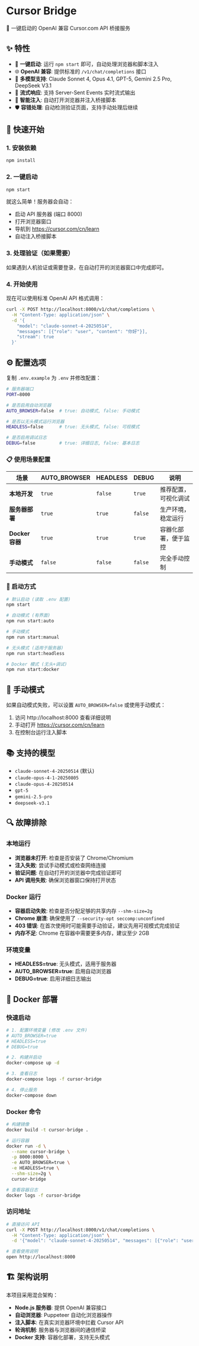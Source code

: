 # Cursor Bridge

🚀 一键启动的 OpenAI 兼容 Cursor.com API 桥接服务

## ✨ 特性

- 🔌 **一键启动**: 运行 `npm start` 即可，自动处理浏览器和脚本注入
- 🌐 **OpenAI 兼容**: 提供标准的 `/v1/chat/completions` 接口
- 🤖 **多模型支持**: Claude Sonnet 4, Opus 4.1, GPT-5, Gemini 2.5 Pro, DeepSeek V3.1
- 📡 **流式响应**: 支持 Server-Sent Events 实时流式输出
- 🎯 **智能注入**: 自动打开浏览器并注入桥接脚本
- 🛡️ **容错处理**: 自动检测验证页面，支持手动处理后继续

## 🚀 快速开始

### 1. 安装依赖
```bash
npm install
```

### 2. 一键启动
```bash
npm start
```

就这么简单！服务器会自动：
- 启动 API 服务器 (端口 8000)
- 打开浏览器窗口
- 导航到 https://cursor.com/cn/learn
- 自动注入桥接脚本

### 3. 处理验证（如果需要）
如果遇到人机验证或需要登录，在自动打开的浏览器窗口中完成即可。

### 4. 开始使用
现在可以使用标准 OpenAI API 格式调用：

```bash
curl -X POST http://localhost:8000/v1/chat/completions \
  -H "Content-Type: application/json" \
  -d '{
    "model": "claude-sonnet-4-20250514",
    "messages": [{"role": "user", "content": "你好"}],
    "stream": true
  }'
```

## ⚙️ 配置选项

复制 `.env.example` 为 `.env` 并修改配置：

```bash
# 服务器端口
PORT=8000

# 是否启用自动浏览器
AUTO_BROWSER=false  # true: 自动模式, false: 手动模式

# 是否以无头模式运行浏览器
HEADLESS=false      # true: 无头模式, false: 可视模式

# 是否启用调试日志
DEBUG=false         # true: 详细日志, false: 基本日志
```

### 📋 使用场景配置

| 场景 | AUTO_BROWSER | HEADLESS | DEBUG | 说明 |
|------|-------------|----------|-------|------|
| **本地开发** | `true` | `false` | `true` | 推荐配置，可视化调试 |
| **服务器部署** | `true` | `true` | `false` | 生产环境，稳定运行 |
| **Docker 容器** | `true` | `true` | `true` | 容器化部署，便于监控 |
| **手动模式** | `false` | `false` | `false` | 完全手动控制 |

### 🚀 启动方式

```bash
# 默认启动 (读取 .env 配置)
npm start

# 自动模式 (有界面)
npm run start:auto

# 手动模式
npm run start:manual

# 无头模式 (适用于服务器)
npm run start:headless

# Docker 模式 (无头+调试)
npm run start:docker
```

## 🔧 手动模式

如果自动模式失败，可以设置 `AUTO_BROWSER=false` 或使用手动模式：

1. 访问 http://localhost:8000 查看详细说明
2. 手动打开 https://cursor.com/cn/learn
3. 在控制台运行注入脚本

## 📚 支持的模型

- `claude-sonnet-4-20250514` (默认)
- `claude-opus-4-1-20250805`
- `claude-opus-4-20250514`
- `gpt-5`
- `gemini-2.5-pro`
- `deepseek-v3.1`

## 🔍 故障排除

### 本地运行
- **浏览器未打开**: 检查是否安装了 Chrome/Chromium
- **注入失败**: 尝试手动模式或检查网络连接
- **验证问题**: 在自动打开的浏览器中完成验证即可
- **API 调用失败**: 确保浏览器窗口保持打开状态

### Docker 运行
- **容器启动失败**: 检查是否分配足够的共享内存 `--shm-size=2g`
- **Chrome 崩溃**: 确保使用了 `--security-opt seccomp:unconfined`
- **403 错误**: 在首次使用时可能需要手动验证，建议先用可视模式完成验证
- **内存不足**: Chrome 在容器中需要更多内存，建议至少 2GB

### 环境变量
- **HEADLESS=true**: 无头模式，适用于服务器
- **AUTO_BROWSER=true**: 启用自动浏览器
- **DEBUG=true**: 启用详细日志输出

## 🐳 Docker 部署

### 快速启动

```bash
# 1. 配置环境变量 (修改 .env 文件)
# AUTO_BROWSER=true
# HEADLESS=true
# DEBUG=true

# 2. 构建并启动
docker-compose up -d

# 3. 查看日志
docker-compose logs -f cursor-bridge

# 4. 停止服务
docker-compose down
```

### Docker 命令

```bash
# 构建镜像
docker build -t cursor-bridge .

# 运行容器
docker run -d \
  --name cursor-bridge \
  -p 8000:8000 \
  -e AUTO_BROWSER=true \
  -e HEADLESS=true \
  --shm-size=2g \
  cursor-bridge

# 查看容器日志
docker logs -f cursor-bridge
```

### 访问地址

```bash
# 直接访问 API
curl -X POST http://localhost:8000/v1/chat/completions \
  -H "Content-Type: application/json" \
  -d '{"model": "claude-sonnet-4-20250514", "messages": [{"role": "user", "content": "Hello"}], "stream": true}'

# 查看使用说明
open http://localhost:8000
```

## 🏗️ 架构说明

本项目采用混合架构：
- **Node.js 服务器**: 提供 OpenAI 兼容接口
- **自动浏览器**: Puppeteer 自动化浏览器操作
- **注入脚本**: 在真实浏览器环境中拦截 Cursor API
- **轮询机制**: 服务器与浏览器间的通信桥梁
- **Docker 支持**: 容器化部署，支持无头模式